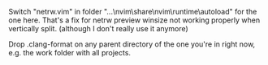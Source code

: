 Switch "netrw.vim" in folder "...\nvim\share\nvim\runtime\autoload" for the one here.
That's a fix for netrw preview winsize not working properly when vertically split. (although I don't really use it anymore)

Drop .clang-format on any parent directory of the one you're in right now, e.g. the work folder with all projects.
